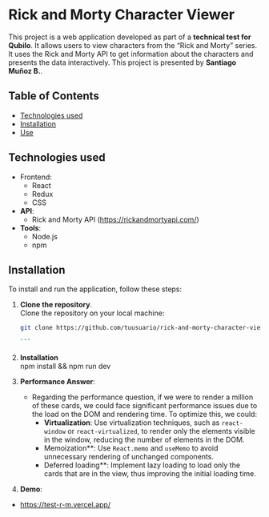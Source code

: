 # Rick and Morty Character Viewer

This project is a web application developed as part of a **technical test for Qubilo**. It allows users to view characters from the “Rick and Morty” series. It uses the Rick and Morty API to get information about the characters and presents the data interactively. This project is presented by **Santiago Muñoz B.**.

## Table of Contents

- [Technologies used](#technologies-used)
- [Installation](#installation)
- [Use](#use)

## Technologies used

- Frontend:
  - React
  - Redux
  - CSS
- **API**:
  - Rick and Morty API (https://rickandmortyapi.com/)
- **Tools**:
  - Node.js
  - npm

## Installation

To install and run the application, follow these steps:

1. **Clone the repository**.  
    Clone the repository on your local machine:

   ````bash
   git clone https://github.com/tuusuario/rick-and-morty-character-viewer.git

   ```

1. **Installation**  
   npm install &&
   npm run dev

1. **Performance Answer**:

   - Regarding the performance question, if we were to render a million of these cards, we could face significant performance issues due to the load on the DOM and rendering time. To optimize this, we could:
     - **Virtualization**: Use virtualization techniques, such as `react-window` or `react-virtualized`, to render only the elements visible in the window, reducing the number of elements in the DOM.
     - Memoization\*\*: Use `React.memo` and `useMemo` to avoid unnecessary rendering of unchanged components.
     - Deferred loading\*\*: Implement lazy loading to load only the cards that are in the view, thus improving the initial loading time.

1. **Demo**:

- https://test-r-m.vercel.app/
